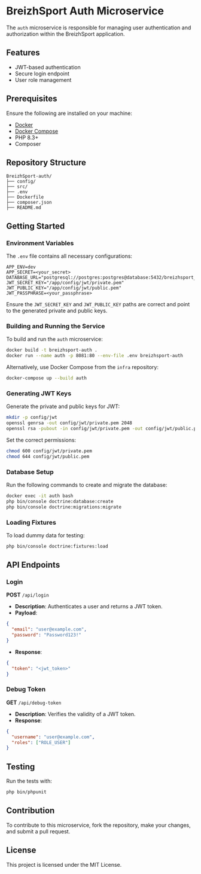 # BreizhSport Auth Microservice

The `auth` microservice is responsible for managing user authentication and authorization within the BreizhSport application.

## Features

- JWT-based authentication
- Secure login endpoint
- User role management

## Prerequisites

Ensure the following are installed on your machine:

- [Docker](https://docs.docker.com/get-docker/)
- [Docker Compose](https://docs.docker.com/compose/install/)
- PHP 8.3+
- Composer

## Repository Structure

```
BreizhSport-auth/
├── config/
├── src/
├── .env
├── Dockerfile
├── composer.json
├── README.md
```

## Getting Started

### Environment Variables

The `.env` file contains all necessary configurations:

```
APP_ENV=dev
APP_SECRET=<your_secret>
DATABASE_URL="postgresql://postgres:postgres@database:5432/breizhsport_auth_db"
JWT_SECRET_KEY="/app/config/jwt/private.pem"
JWT_PUBLIC_KEY="/app/config/jwt/public.pem"
JWT_PASSPHRASE=<your_passphrase>
```

Ensure the `JWT_SECRET_KEY` and `JWT_PUBLIC_KEY` paths are correct and point to the generated private and public keys.

### Building and Running the Service

To build and run the `auth` microservice:

```bash
docker build -t breizhsport-auth .
docker run --name auth -p 8081:80 --env-file .env breizhsport-auth
```

Alternatively, use Docker Compose from the `infra` repository:

```bash
docker-compose up --build auth
```

### Generating JWT Keys

Generate the private and public keys for JWT:

```bash
mkdir -p config/jwt
openssl genrsa -out config/jwt/private.pem 2048
openssl rsa -pubout -in config/jwt/private.pem -out config/jwt/public.pem
```

Set the correct permissions:

```bash
chmod 600 config/jwt/private.pem
chmod 644 config/jwt/public.pem
```

### Database Setup

Run the following commands to create and migrate the database:

```bash
docker exec -it auth bash
php bin/console doctrine:database:create
php bin/console doctrine:migrations:migrate
```

### Loading Fixtures

To load dummy data for testing:

```bash
php bin/console doctrine:fixtures:load
```

## API Endpoints

### Login

**POST** `/api/login`

- **Description**: Authenticates a user and returns a JWT token.
- **Payload**:

```json
{
  "email": "user@example.com",
  "password": "Password123!"
}
```

- **Response**:

```json
{
  "token": "<jwt_token>"
}
```

### Debug Token

**GET** `/api/debug-token`

- **Description**: Verifies the validity of a JWT token.
- **Response**:

```json
{
  "username": "user@example.com",
  "roles": ["ROLE_USER"]
}
```

## Testing

Run the tests with:

```bash
php bin/phpunit
```

## Contribution

To contribute to this microservice, fork the repository, make your changes, and submit a pull request.

## License

This project is licensed under the MIT License.


